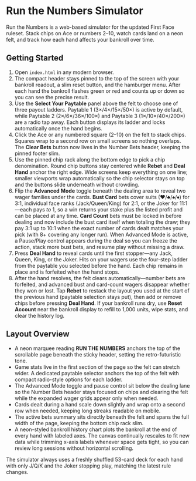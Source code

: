 # Run the Numbers Simulator

Run the Numbers is a web-based simulator for the updated First Face ruleset. Stack chips on Ace or numbers 2–10, watch cards land on a neon felt, and track how each hand affects your bankroll over time.

## Getting Started

1. Open `index.html` in any modern browser.
2. The compact header stays pinned to the top of the screen with your bankroll readout, a slim reset button, and the hamburger menu. After each hand the bankroll flashes green or red and counts up or down so you can see the precise result.
3. Use the **Select Your Paytable** panel above the felt to choose one of three payout ladders. Paytable 1 (3×/4×/15×/50×) is active by default, while Paytable 2 (2×/6×/36×/100×) and Paytable 3 (1×/10×/40×/200×) are a radio tap away. Each button displays its ladder and locks automatically once the hand begins.
4. Click the Ace or any numbered square (2–10) on the felt to stack chips. Squares wrap to a second row on small screens so nothing overlaps. The **Clear Bets** button now lives in the Number Bets header, keeping the pinned footer slim.
5. Use the pinned chip rack along the bottom edge to pick a chip denomination. Round chip buttons stay centered while **Rebet** and **Deal Hand** anchor the right edge. Wide screens keep everything on one line; smaller viewports wrap automatically so the chip selector stays on top and the buttons slide underneath without crowding.
6. Flip the **Advanced Mode** toggle beneath the dealing area to reveal two wager families under the cards. **Bust Card** bets cover suits (♥/♣/♠/♦) for 3:1, individual face ranks (Jack/Queen/King) for 2:1, or the Joker for 11:1—each pays *to* 1, so a win returns your stake plus the listed profit and can be placed at any time. **Card Count** bets must be locked in before dealing and now include the bust card itself when totaling the draw; they pay 3:1 up to 10:1 when the exact number of cards dealt matches your pick (with 8+ covering any longer run). When Advanced Mode is active, a Pause/Play control appears during the deal so you can freeze the action, stack more bust bets, and resume play without missing a draw.
7. Press **Deal Hand** to reveal cards until the first stopper—any Jack, Queen, King, or the Joker. Hits on your wagers use the four-step ladder from the paytable you selected before the hand. Each chip remains in place and is forfeited when the hand stops.
8. After the hand resolves, the felt clears automatically—number bets are forfeited, and advanced bust and card-count wagers disappear whether they won or lost. Tap **Rebet** to restack the layout you used at the start of the previous hand (paytable selection stays put), then add or remove chips before pressing **Deal Hand**. If your bankroll runs dry, use **Reset Account** near the bankroll display to refill to 1,000 units, wipe stats, and clear the history log.

## Layout Overview

* A neon marquee reading **RUN THE NUMBERS** anchors the top of the scrollable page beneath the sticky header, setting the retro-futuristic tone.
* Game stats live in the first section of the page so the felt can stretch wider. A dedicated paytable selector anchors the top of the felt with compact radio-style options for each ladder.
* The Advanced Mode toggle and pause control sit below the dealing lane so the Number Bets header stays focused on chips and clearing the felt while the expanded wager grids appear only when needed.
* Cards dealt during a hand scale down slightly and wrap onto a second row when needed, keeping long streaks readable on mobile.
* The active bets summary sits directly beneath the felt and spans the full width of the page, keeping the bottom chip rack slim.
* A neon-styled bankroll history chart plots the bankroll at the end of every hand with labeled axes. The canvas continually rescales to fit new data while trimming x-axis labels whenever space gets tight, so you can review long sessions without horizontal scrolling.

The simulator always uses a freshly shuffled 53-card deck for each hand with only J/Q/K and the Joker stopping play, matching the latest rule changes.
